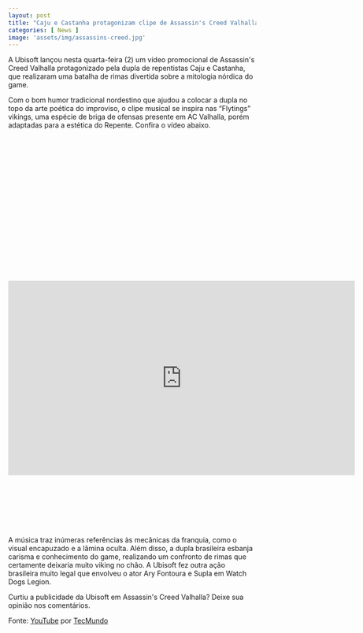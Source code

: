 ```yaml
---
layout: post
title: "Caju e Castanha protagonizam clipe de Assassin's Creed Valhalla"
categories: [ News ]
image: 'assets/img/assassins-creed.jpg'
---
```


A Ubisoft lançou nesta quarta-feira (2) um vídeo promocional de Assassin's Creed Valhalla protagonizado pela dupla de repentistas Caju e Castanha, que realizaram uma batalha de rimas divertida sobre a mitologia nórdica do game.

Com o bom humor tradicional nordestino que ajudou a colocar a dupla no topo da arte poética do improviso, o clipe musical se inspira nas “Flytings” vikings, uma espécie de briga de ofensas presente em AC Valhalla, porém adaptadas para a estética do Repente. Confira o vídeo abaixo.

<!-- QUADRADO -->
<script async src="//pagead2.googlesyndication.com/pagead/js/adsbygoogle.js"></script>
<ins class="adsbygoogle"
style="display:inline-block;width:336px;height:280px"
data-ad-client="ca-pub-2838251107855362"
data-ad-slot="5351066970"></ins>
<script>
(adsbygoogle = window.adsbygoogle || []).push({});
</script>

<iframe width="704" height="395" src="https://www.youtube.com/embed/ywnlYNcAEMU" frameborder="0" allow="accelerometer; autoplay; clipboard-write; encrypted-media; gyroscope; picture-in-picture" allowfullscreen></iframe>

<!-- MINI ANÚNCIO -->
<script async src="//pagead2.googlesyndication.com/pagead/js/adsbygoogle.js"></script>
<!-- Games Root -->
<ins class="adsbygoogle"
style="display:inline-block;width:730px;height:95px"
data-ad-client="ca-pub-2838251107855362"
data-ad-slot="5351066970"></ins>
<script>
(adsbygoogle = window.adsbygoogle || []).push({});
</script>

A música traz inúmeras referências às mecânicas da franquia, como o visual encapuzado e a lâmina oculta. Além disso, a dupla brasileira esbanja carisma e conhecimento do game, realizando um confronto de rimas que certamente deixaria muito viking no chão. A Ubisoft fez outra ação brasileira muito legal que envolveu o ator Ary Fontoura e Supla em Watch Dogs Legion.

Curtiu a publicidade da Ubisoft em Assassin's Creed Valhalla? Deixe sua opinião nos comentários.

<!-- RETANGULO LARGO -->
<script async src="https://pagead2.googlesyndication.com/pagead/js/adsbygoogle.js"></script>
<!-- Informat -->
<ins class="adsbygoogle"
style="display:block"
data-ad-client="ca-pub-2838251107855362"
data-ad-slot="2327980059"
data-ad-format="auto"
data-full-width-responsive="true"></ins>
<script>
(adsbygoogle = window.adsbygoogle || []).push({});
</script>

Fonte: [YouTube](https://www.youtube.com/watch?v=ywnlYNcAEMU&feature=emb_title) por [TecMundo](https://www.tecmundo.com.br/voxel/207709-caju-castanha-protagonizam-clipe-assassin-s-creed-valhalla.htm)



